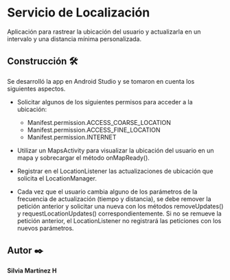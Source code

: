 # Servicio de Localización 

Aplicación para rastrear la ubicación del usuario y actualizarla en un intervalo y una distancia mínima personalizada.

## Construcción 🛠️

Se desarrolló la app en Android Studio y se tomaron en cuenta los siguientes aspectos.

* Solicitar algunos de los siguientes permisos para acceder a la ubicación:
  - Manifest.permission.ACCESS_COARSE_LOCATION
  - Manifest.permission.ACCESS_FINE_LOCATION
  - Manifest.permission.INTERNET

* Utilizar un MapsActivity para visualizar la ubicación del usuario en un mapa y sobrecargar el método onMapReady().
* Registrar en el LocationListener las actualizaciones de ubicación que solicita el LocationManager.
* Cada vez que el usuario cambia alguno de los parámetros de la frecuencia de actualización (tiempo y distancia), se debe remover la petición anterior y solicitar una nueva con los métodos removeUpdates() y requestLocationUpdates() correspondientemente. Si no se remueve la petición anterior, el LocationListener no registrará las peticiones con los nuevos parámetros.

## Autor ✒️

**Silvia Martínez H** 
